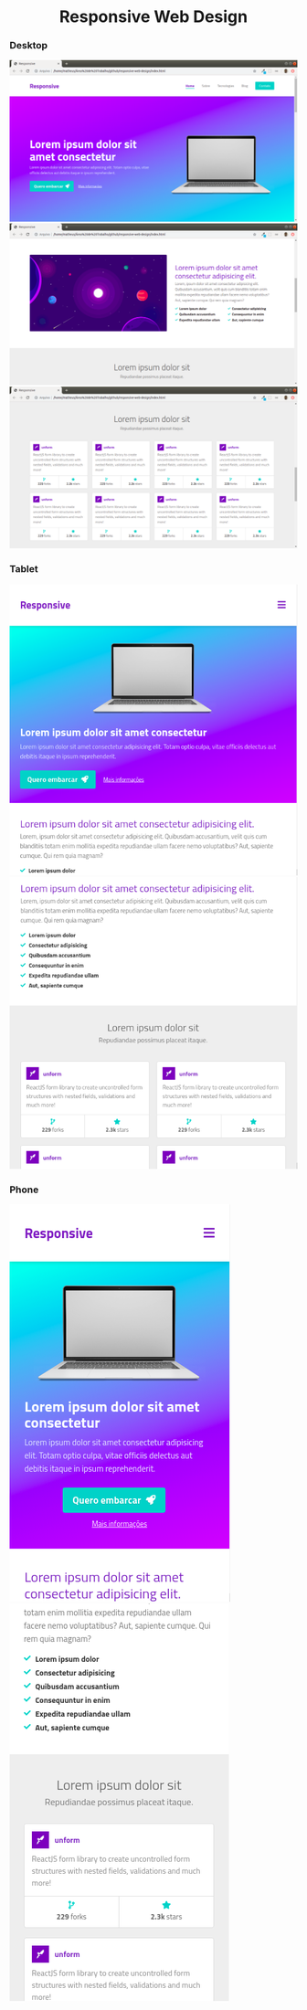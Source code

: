<h1 align="center">
  Responsive Web Design
</h1>

### **Desktop**
<img alt="Desktop" title="Desktop-responsive" src=".github/desktop1.png"  />
<img alt="Desktop" title="Desktop-responsive" src=".github/desktop2.png"  />
<img alt="Desktop" title="Desktop-responsive" src=".github/desktop3.png" />

### **Tablet**
<img alt="Tablet" title="Tablet-responsive" src=".github/tablet1.png" />
<img alt="Tablet" title="Tablet-responsive" src=".github/tablet2.png" />

### **Phone**
<img alt="Phone" title="Phone-responsive" src=".github/cellphone1.png" />
<img alt="Phone" title="Phone-responsive" src=".github/cellphone2.png" />
